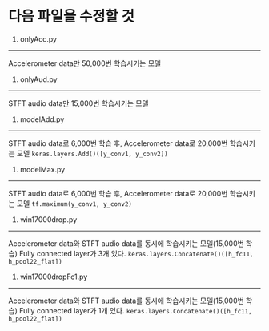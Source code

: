 다음 파일을 수정할 것
====================

1. onlyAcc.py
-------------
Accelerometer data만 50,000번 학습시키는 모델

1. onlyAud.py
-------------
STFT audio data만 15,000번 학습시키는 모델

1. modelAdd.py
--------------
STFT audio data로 6,000번 학습 후,
Accelerometer data로 20,000번 학습시키는 모델
`keras.layers.Add()([y_conv1, y_conv2])`

1. modelMax.py
--------------
STFT audio data로 6,000번 학습 후,
Accelerometer data로 20,000번 학습시키는 모델
`tf.maximum(y_conv1, y_conv2)`

1. win17000drop.py
------------------
Accelerometer data와 STFT audio data를 동시에 학습시키는 모델(15,000번 학습)
Fully connected layer가 3개 있다.
`keras.layers.Concatenate()([h_fc11, h_pool22_flat])`

1. win17000dropFc1.py 
---------------------
Accelerometer data와 STFT audio data를 동시에 학습시키는 모델(15,000번 학습)
Fully connected layer가 1개 있다.
`keras.layers.Concatenate()([h_fc11, h_pool22_flat])`
